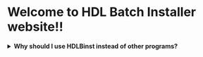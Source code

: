 # Welcome to HDL Batch Installer website!!





<details>
  <summary> <b> Why should I use HDLBinst instead of other programs? </b> </summary>
  
| test1        | test two          | three |
|:-------------|:------------------|:------|
| ok           | good swedish fish | nice  |
| out of stock | good and plenty   | nice  |
| ok           | good `oreos`      | hmm   |
| ok           | good `zoute` drop | yumm  |
</details>
